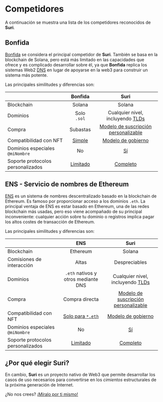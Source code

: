 # Competidores

A continuación se muestra una lista de los competidores reconocidos de **Suri**.

## Bonfida

[Bonfida](https://naming.bonfida.org/) se considera el principal competidor de **Suri**. También se basa en la
blockchain de Solana, pero está más limitado en las capacidades que ofrece y es complicado desarrollar sobre él, ya
que **Bonfida** replica los sistemas Web2 [DNS](https://es.wikipedia.org/wiki/Sistema_de_nombres_de_dominio) en lugar de
apoyarse en la web3 para construir un sistema más potente.

Las principales similitudes y diferencias son:

|                                 |    Bonfida     |                    Suri                    |
|---------------------------------|:--------------:|:------------------------------------------:|
| Blockchain                      |     Solana     |                   Solana                   |
| Dominios                        |  Solo `.sol`   |     Cualquier nivel, incluyendo [TLDs]     |
| Compra                          |    Subastas    | [Modelo de suscripción personalizable][*2] |
| Compatibilidad con NFT          |  [Simple][*1]  |   [Modelo de gobierno](/es/domains/nfts)   |
| Dominios especiales `@miNombre` |       No       |          [Sí](/es/domains/tagged)          |
| Soporte protocolos personalizados | [Limitado][*3] |  [Completo](/protocol/records/protocols/)  |

## ENS - Servicio de nombres de Ethereum

[ENS](https://ens.domains/) es un sistema de nombres descentralizado basado en la blockchain de Ethereum. Es famoso por
proporcionar acceso a los dominios `.eth`. La principal ventaja de ENS es estar basado en Ethereum, una de las redes
blockchain más usadas, pero eso viene acompañado de su principal inconveniente: cualquier acción sobre tu dominio o
registros implica pagar los altos costes de transacción de Ethereum.

Las principales similitudes y diferencias son:

|                                   |                 ENS                 |                    Suri                    |
|-----------------------------------|:-----------------------------------:|:------------------------------------------:|
| Blockchain                        |              Ethereum               |                   Solana                   |
| Comisiones de interacción         |                Altas                |               Despreciables                |
| Dominios                          | `.eth` nativos y otros mediante DNS |     Cualquier nivel, incluyendo [TLDs]     |
| Compra                            |           Compra directa            | [Modelo de suscripción personalizable][*2] |
| Compatibilidad con NFT            |       [Solo para `*.eth`][*1]       |   [Modelo de gobierno](/es/domains/nfts)   |
| Dominios especiales `@miNombre`   |                 No                  |          [Sí](/es/domains/tagged)          |
| Soporte protocolos personalizados |           [Limitado][*3]            |  [Completo](/protocol/records/protocols/)  |

## ¿Por qué elegir Suri?

En cambio, **Suri** es un proyecto nativo de Web3 que permite desarrollar los casos de uso necesarios para convertirse
en los _cimientos_ estructurales de la próxima generación de Internet.

¿No nos crees? [¡Míralo por ti mismo!](/es/use-cases)

[*1]: https://docs.bonfida.org/collection/how-to-create-a-solana-domain-name/selling-a-domain-name/nft-domain-resell

[*2]: /es/protocol/subscription

[*3]: https://bonfida.github.io/solana-name-service-guide/domain-name/records.html

[*4]: https://docs.ens.domains/dapp-developer-guide/ens-as-nft

[*5]: https://docs.ens.domains/dapp-developer-guide/managing-names

[TLDs]: https://es.wikipedia.org/wiki/Dominio_de_nivel_superior


